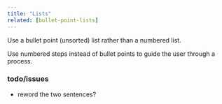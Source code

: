 ```yaml
---
title: "Lists"
related: [bullet-point-lists]
---
```


Use a bullet point (unsorted) list rather than a numbered list.

Use numbered steps instead of bullet points to guide the user through a process.

### todo/issues

- reword the two sentences?
